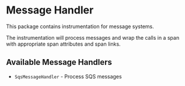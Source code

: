 # Message Handler

This package contains instrumentation for message systems.

The instrumentation will process messages and wrap the calls in a span with appropriate span attributes and span links.

## Available Message Handlers
- `SqsMessageHandler` - Process SQS messages

